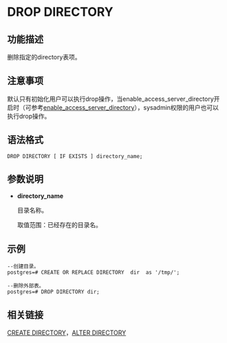 # DROP DIRECTORY<a name="ZH-CN_TOPIC_0242370600"></a>

## 功能描述<a name="zh-cn_topic_0237122136_zh-cn_topic_0059779050_s7810bb02b5b247fd92d22d7e328c870f"></a>

删除指定的directory表项。

## 注意事项<a name="zh-cn_topic_0237122136_zh-cn_topic_0059779050_sd775e695334845048410c46ecc8adaea"></a>

默认只有初始化用户可以执行drop操作，当enable\_access\_server\_directory开启时（可参考[enable\_access\_server\_directory](操作审计.md#zh-cn_topic_0237124747_section4279164545515)），sysadmin权限的用户也可以执行drop操作。

## 语法格式<a name="zh-cn_topic_0237122136_zh-cn_topic_0059779050_s6d36dd755c5a47d086e5b767a88f208b"></a>

```
DROP DIRECTORY [ IF EXISTS ] directory_name;
```

## 参数说明<a name="zh-cn_topic_0237122136_section1185722174518"></a>

-   **directory\_name**

    目录名称。

    取值范围：已经存在的目录名。


## 示例<a name="zh-cn_topic_0237122136_section54683394512"></a>

```
--创建目录。
postgres=# CREATE OR REPLACE DIRECTORY  dir  as '/tmp/';

--删除外部表。
postgres=# DROP DIRECTORY dir;
```

## 相关链接<a name="zh-cn_topic_0237122136_section14134121715454"></a>

[CREATE DIRECTORY](CREATE-DIRECTORY.md#ZH-CN_TOPIC_0242370565)，[ALTER DIRECTORY](ALTER-DIRECTORY.md#ZH-CN_TOPIC_0242370522)


